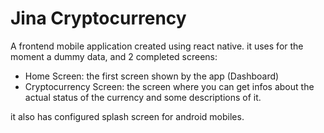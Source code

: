 # Jina Cryptocurrency

A frontend mobile application created using react native.
it uses for the moment a dummy data, and 2 completed screens:

- Home Screen: the first screen shown by the app (Dashboard)
- Cryptocurrency Screen: the screen where you can get infos about the actual status of the currency and some descriptions of it.

it also has configured splash screen for android mobiles.

